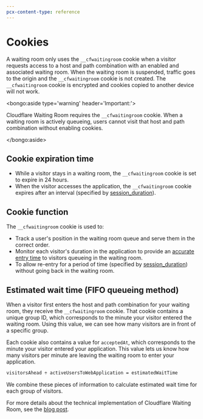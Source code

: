 ```yaml
---
pcx-content-type: reference
---
```


# Cookies

A waiting room only uses the `__cfwaitingroom` cookie when a visitor requests access to a host and path combination with an enabled and associated waiting room. When the waiting room is suspended, traffic goes to the origin and the `__cfwaitingroom` cookie is not created. The `__cfwaitingroom` cookie is encrypted and cookies copied to another device will not work.

<bongo:aside type='warning' header='Important:'>

Cloudflare Waiting Room requires the `__cfwaitingroom` cookie. When a waiting room is actively queueing, users cannot visit that host and path combination without enabling cookies.

</bongo:aside>

## Cookie expiration time

- While a visitor stays in a waiting room, the `__cfwaitingroom` cookie is set to expire in 24 hours.
- When the visitor accesses the application, the `__cfwaitingroom` cookie expires after an interval (specified by [session_duration](/reference/configuration-settings#session-duration)).

## Cookie function

The `__cfwaitingroom` cookie is used to:

- Track a user's position in the waiting room queue and serve them in the correct order.
- Monitor each visitor's duration in the application to provide an [accurate entry time](#estimated-wait-time) to visitors queueing in the waiting room.
- To allow re-entry for a period of time (specified by [session_duration](/reference/configuration-settings#session-duration)) without going back in the waiting room.

## Estimated wait time (FIFO queueing method)

When a visitor first enters the host and path combination for your waiting room, they receive the `__cfwaitingroom` cookie. That cookie contains a unique group ID, which corresponds to the minute your visitor entered the waiting room. Using this value, we can see how many visitors are in front of a specific group.

Each cookie also contains a value for `acceptedAt`, which corresponds to the minute your visitor entered your application. This value lets us know how many visitors per minute are leaving the waiting room to enter your application.

```txt
visitorsAhead ÷ activeUsersToWebApplication = estimatedWaitTime
```

We combine these pieces of information to calculate estimated wait time for each group of visitors.

For more details about the technical implementation of Cloudflare Waiting Room, see the [blog post](https://blog.cloudflare.com/building-waiting-room-on-workers-and-durable-objects/).
